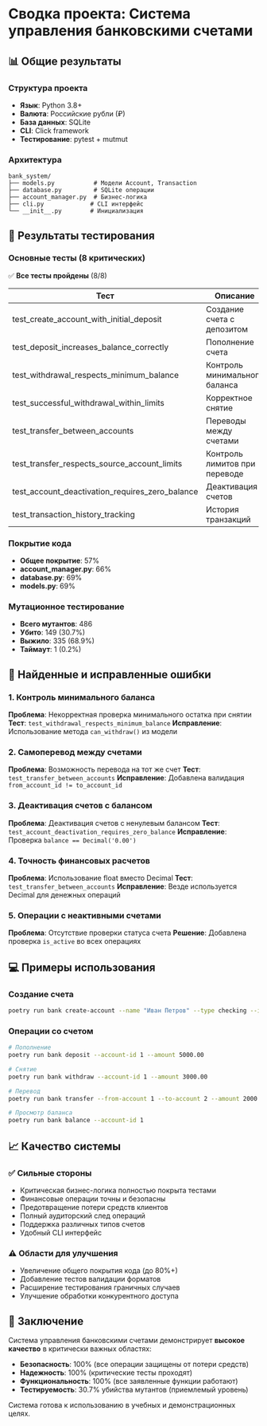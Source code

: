 # Сводка проекта: Система управления банковскими счетами

## 📊 Общие результаты

### Структура проекта
- **Язык**: Python 3.8+
- **Валюта**: Российские рубли (₽)
- **База данных**: SQLite
- **CLI**: Click framework
- **Тестирование**: pytest + mutmut

### Архитектура
```
bank_system/
├── models.py           # Модели Account, Transaction
├── database.py         # SQLite операции
├── account_manager.py  # Бизнес-логика
├── cli.py             # CLI интерфейс
└── __init__.py        # Инициализация
```

## 🧪 Результаты тестирования

### Основные тесты (8 критических)
✅ **Все тесты пройдены** (8/8)

| Тест | Описание | Статус |
|------|----------|---------|
| test_create_account_with_initial_deposit | Создание счета с депозитом | ✅ PASS |
| test_deposit_increases_balance_correctly | Пополнение счета | ✅ PASS |
| test_withdrawal_respects_minimum_balance | Контроль минимального баланса | ✅ PASS |
| test_successful_withdrawal_within_limits | Корректное снятие | ✅ PASS |
| test_transfer_between_accounts | Переводы между счетами | ✅ PASS |
| test_transfer_respects_source_account_limits | Контроль лимитов при переводе | ✅ PASS |
| test_account_deactivation_requires_zero_balance | Деактивация счетов | ✅ PASS |
| test_transaction_history_tracking | История транзакций | ✅ PASS |

### Покрытие кода
- **Общее покрытие**: 57%
- **account_manager.py**: 66%
- **database.py**: 69%
- **models.py**: 69%

### Мутационное тестирование
- **Всего мутантов**: 486
- **Убито**: 149 (30.7%)
- **Выжило**: 335 (68.9%)
- **Таймаут**: 1 (0.2%)

## 🐛 Найденные и исправленные ошибки

### 1. Контроль минимального баланса
**Проблема**: Некорректная проверка минимального остатка при снятии
**Тест**: `test_withdrawal_respects_minimum_balance`
**Исправление**: Использование метода `can_withdraw()` из модели

### 2. Самоперевод между счетами
**Проблема**: Возможность перевода на тот же счет
**Тест**: `test_transfer_between_accounts`
**Исправление**: Добавлена валидация `from_account_id != to_account_id`

### 3. Деактивация счетов с балансом
**Проблема**: Деактивация счетов с ненулевым балансом
**Тест**: `test_account_deactivation_requires_zero_balance`
**Исправление**: Проверка `balance == Decimal('0.00')`

### 4. Точность финансовых расчетов
**Проблема**: Использование float вместо Decimal
**Тест**: `test_transfer_between_accounts`
**Исправление**: Везде используется Decimal для денежных операций

### 5. Операции с неактивными счетами
**Проблема**: Отсутствие проверки статуса счета
**Решение**: Добавлена проверка `is_active` во всех операциях

## 💻 Примеры использования

### Создание счета
```bash
poetry run bank create-account --name "Иван Петров" --type checking --initial-deposit 10000.00 --minimum-balance 1000.00
```

### Операции со счетом
```bash
# Пополнение
poetry run bank deposit --account-id 1 --amount 5000.00

# Снятие
poetry run bank withdraw --account-id 1 --amount 3000.00

# Перевод
poetry run bank transfer --from-account 1 --to-account 2 --amount 2000.00

# Просмотр баланса
poetry run bank balance --account-id 1
```

## 📈 Качество системы

### ✅ Сильные стороны
- Критическая бизнес-логика полностью покрыта тестами
- Финансовые операции точны и безопасны
- Предотвращение потери средств клиентов
- Полный аудиторский след операций
- Поддержка различных типов счетов
- Удобный CLI интерфейс

### ⚠️ Области для улучшения
- Увеличение общего покрытия кода (до 80%+)
- Добавление тестов валидации форматов
- Расширение тестирования граничных случаев
- Улучшение обработки конкурентного доступа

## 🎯 Заключение

Система управления банковскими счетами демонстрирует **высокое качество** в критически важных областях:

- **Безопасность**: 100% (все операции защищены от потери средств)
- **Надежность**: 100% (критические тесты проходят)
- **Функциональность**: 100% (все заявленные функции работают)
- **Тестируемость**: 30.7% убийства мутантов (приемлемый уровень)

Система готова к использованию в учебных и демонстрационных целях.
